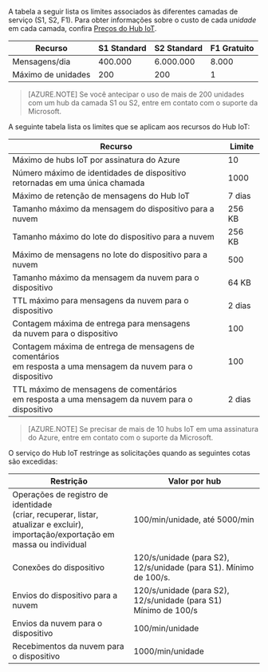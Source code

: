 A tabela a seguir lista os limites associados às diferentes camadas de serviço (S1, S2, F1). Para obter informações sobre o custo de cada *unidade* em cada camada, confira [Preços do Hub IoT](https://azure.microsoft.com/pricing/details/iot-hub/).

| Recurso | S1 Standard | S2 Standard | F1 Gratuito |
| -------- | ----------- | ----------- | ------- |
| Mensagens/dia | 400\.000 | 6\.000.000 | 8\.000 |
| Máximo de unidades | 200 | 200 | 1 |

> [AZURE.NOTE] Se você antecipar o uso de mais de 200 unidades com um hub da camada S1 ou S2, entre em contato com o suporte da Microsoft.

A seguinte tabela lista os limites que se aplicam aos recursos do Hub IoT:

| Recurso | Limite |
| -------- | ----- |
| Máximo de hubs IoT por assinatura do Azure | 10 |
| Número máximo de identidades de dispositivo<br/> retornadas em uma única chamada | 1000 |
| Máximo de retenção de mensagens do Hub IoT | 7 dias |
| Tamanho máximo da mensagem do dispositivo para a nuvem | 256 KB |
| Tamanho máximo do lote do dispositivo para a nuvem | 256 KB |
| Máximo de mensagens no lote do dispositivo para a nuvem | 500 |
| Tamanho máximo da mensagem da nuvem para o dispositivo | 64 KB |
| TTL máximo para mensagens da nuvem para o dispositivo | 2 dias |
| Contagem máxima de entrega para mensagens <br/> da nuvem para o dispositivo | 100 |
| Contagem máxima de entrega de mensagens de comentários <br/> em resposta a uma mensagem da nuvem para o dispositivo | 100 |
| TTL máximo de mensagens de comentários <br/> em resposta a uma mensagem da nuvem para o dispositivo | 2 dias |

> [AZURE.NOTE] Se precisar de mais de 10 hubs IoT em uma assinatura do Azure, entre em contato com o suporte da Microsoft.

O serviço do Hub IoT restringe as solicitações quando as seguintes cotas são excedidas:

| Restrição | Valor por hub |
| -------- | ------------- |
| Operações de registro de identidade <br/> (criar, recuperar, listar, atualizar e excluir), <br/> importação/exportação em massa ou individual | 100/min/unidade, até 5000/min |
| Conexões do dispositivo | 120/s/unidade (para S2), 12/s/unidade (para S1). Mínimo de 100/s. |
| Envios do dispositivo para a nuvem | 120/s/unidade (para S2), 12/s/unidade (para S1) <br/> Mínimo de 100/s |
| Envios da nuvem para o dispositivo | 100/min/unidade |
| Recebimentos da nuvem para o dispositivo | 1000/min/unidade |

<!---HONumber=AcomDC_0629_2016-->